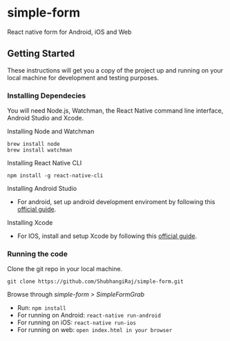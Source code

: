# simple-form
React native form for Android, iOS and Web
## Getting Started
These instructions will get you a copy of the project up and running on your local machine for development and testing purposes.
### Installing Dependecies
You will need Node.js, Watchman, the React Native command line interface, Android Studio and Xcode.

Installing Node and Watchman
```
brew install node
brew install watchman
```
Installing React Native CLI
```
npm install -g react-native-cli
```
Installing Android Studio
- For android, set up android development enviroment by following this [official guide](https://facebook.github.io/react-native/docs/getting-started.html).

Installing Xcode
- For IOS, install and setup Xcode by following this [official guide](https://facebook.github.io/react-native/docs/getting-started.html).

### Running the code
Clone the git repo in your local machine. 
```
git clone https://github.com/ShubhangiRaj/simple-form.git
```
Browse through *simple-form > SimpleFormGrab*
- Run: ```npm install```
- For running on Android: ```react-native run-android```
- For running on iOS: ```react-native run-ios```
- For running on web: ```open index.html in your browser```
